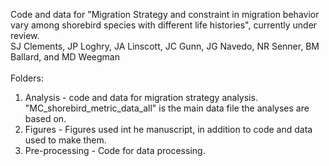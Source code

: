 Code and data for "Migration Strategy and constraint in migration behavior vary among shorebird species with different life histories", currently under review. <br>
SJ Clements, JP Loghry, JA Linscott, JC Gunn, JG Navedo, NR Senner, BM Ballard, and MD Weegman <br>
<br>
Folders: <br>
1. Analysis - code and data for migration strategy analysis. "MC_shorebird_metric_data_all" is the main data file the analyses are based on.<br>
2. Figures - Figures used int he manuscript, in addition to code and data used to make them. <br>
3. Pre-processing - Code for data processing. <br>
